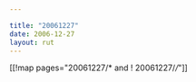 ```yaml
---

title: "20061227"
date: 2006-12-27
layout: rut
---
```


[[!map pages="20061227/* and ! 20061227/*/*"]]
